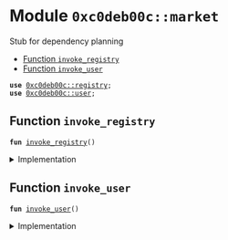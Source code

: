
<a name="0xc0deb00c_market"></a>

# Module `0xc0deb00c::market`

Stub for dependency planning


-  [Function `invoke_registry`](#0xc0deb00c_market_invoke_registry)
-  [Function `invoke_user`](#0xc0deb00c_market_invoke_user)


<pre><code><b>use</b> <a href="registry.md#0xc0deb00c_registry">0xc0deb00c::registry</a>;
<b>use</b> <a href="user.md#0xc0deb00c_user">0xc0deb00c::user</a>;
</code></pre>



<a name="0xc0deb00c_market_invoke_registry"></a>

## Function `invoke_registry`



<pre><code><b>fun</b> <a href="market.md#0xc0deb00c_market_invoke_registry">invoke_registry</a>()
</code></pre>



<details>
<summary>Implementation</summary>


<pre><code><b>fun</b> <a href="market.md#0xc0deb00c_market_invoke_registry">invoke_registry</a>() {<a href="registry.md#0xc0deb00c_registry_is_registered_custodian_id">registry::is_registered_custodian_id</a>(0);}
</code></pre>



</details>

<a name="0xc0deb00c_market_invoke_user"></a>

## Function `invoke_user`



<pre><code><b>fun</b> <a href="market.md#0xc0deb00c_market_invoke_user">invoke_user</a>()
</code></pre>



<details>
<summary>Implementation</summary>


<pre><code><b>fun</b> <a href="market.md#0xc0deb00c_market_invoke_user">invoke_user</a>() {<a href="user.md#0xc0deb00c_user_return_0">user::return_0</a>();}
</code></pre>



</details>
